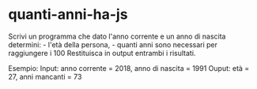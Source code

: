 # quanti-anni-ha-js
Scrivi un programma che dato l'anno corrente e un anno di nascita determini:
    - l'età della persona,
    - quanti anni sono necessari per raggiungere i 100
  Restituisca in output entrambi i risultati.

  Esempio:
    Input: anno corrente = 2018, anno di nascita = 1991
    Ouput: età = 27, anni mancanti = 73